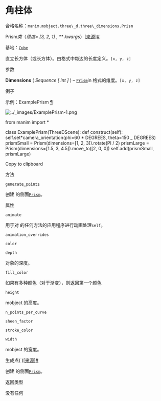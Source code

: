 # 角柱体

合格名称：`manim.mobject.three\_d.three\_dimensions.Prism`

Prism*类*（_维度= \[3, 2, 1\]_ , _\*\* kwargs_）[\[来源\]](../_modules/manim/mobject/three_d/three_dimensions.html#Prism)[#](#manim.mobject.three_d.three_dimensions.Prism "此定义的固定链接")

基地：[`Cube`](manim.mobject.three_d.three_dimensions.Cube.html#manim.mobject.three_d.three_dimensions.Cube "manim.mobject. Three_d. Three_dimensions.Cube")

直立长方体（或长方体）。由格式中每边的长度定义。`[x, y, z]`

参数

**Dimensions** ( _Sequence_ _\[_ _int_ _\]_ ) – [`Prism`](#manim.mobject.three_d.three_dimensions.Prism "manim.mobject. Three_d. Three_dimensions.Prism")in 格式的维度。`[x, y, z]`

例子

示例：ExamplePrism [¶](#exampleprism)

![../_images/ExamplePrism-1.png](../_images/ExamplePrism-1.png)

from manim import \*

class ExamplePrism(ThreeDScene):
def construct(self):
self.set*camera_orientation(phi=60 * DEGREES, theta=150 \_ DEGREES)
prismSmall = Prism(dimensions=\[1, 2, 3\]).rotate(PI / 2)
prismLarge = Prism(dimensions=\[1.5, 3, 4.5\]).move_to(\[2, 0, 0\])
self.add(prismSmall, prismLarge)

Copy to clipboard

方法

[`generate_points`](#manim.mobject.three_d.three_dimensions.Prism.generate_points "manim.mobject. Three_d. Three_dimensions.Prism.generate_points")

创建 的侧面[`Prism`](#manim.mobject.three_d.three_dimensions.Prism "manim.mobject. Three_d. Three_dimensions.Prism")。

属性

`animate`

用于对 的任何方法的应用程序进行动画处理`self`。

`animation_overrides`

`color`

`depth`

对象的深度。

`fill_color`

如果有多种颜色（对于渐变），则返回第一个颜色

`height`

mobject 的高度。

`n_points_per_curve`

`sheen_factor`

`stroke_color`

`width`

mobject 的宽度。

生成点( )[\[来源\]](../_modules/manim/mobject/three_d/three_dimensions.html#Prism.generate_points)[#](#manim.mobject.three_d.three_dimensions.Prism.generate_points "此定义的固定链接")

创建 的侧面[`Prism`](#manim.mobject.three_d.three_dimensions.Prism "manim.mobject. Three_d. Three_dimensions.Prism")。

返回类型

没有任何
